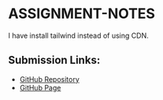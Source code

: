 # ASSIGNMENT-NOTES
I have install tailwind instead of using CDN.

## Submission Links:

- [GitHub Repository](https://github.com/TheToriqul/PH-Assignment3)
- [GitHub Page](https://thetoriqul.github.io/PH-Assignment3/)